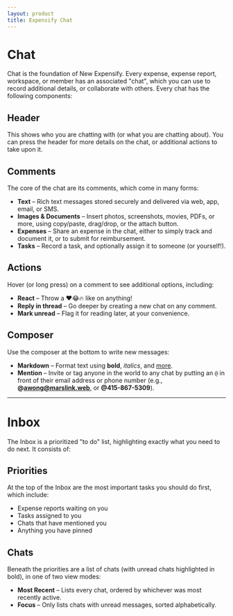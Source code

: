 ```yaml
---
layout: product
title: Expensify Chat
---
```



# Chat

Chat is the foundation of New Expensify. Every expense, expense report, workspace, or member has an associated "chat", which you can use to record additional details, or collaborate with others. Every chat has the following components:

## Header

This shows who you are chatting with (or what you are chatting about). You can press the header for more details on the chat, or additional actions to take upon it.

## Comments

The core of the chat are its comments, which come in many forms:

- **Text** – Rich text messages stored securely and delivered via web, app, email, or SMS.  
- **Images & Documents** – Insert photos, screenshots, movies, PDFs, or more, using copy/paste, drag/drop, or the attach button.  
- **Expenses** – Share an expense in the chat, either to simply track and document it, or to submit for reimbursement.  
- **Tasks** – Record a task, and optionally assign it to someone (or yourself!).

## Actions

Hover (or long press) on a comment to see additional options, including:

- **React** – Throw a ♥️😂🔥 like on anything!  
- **Reply in thread** – Go deeper by creating a new chat on any comment.  
- **Mark unread** – Flag it for reading later, at your convenience.

## Composer

Use the composer at the bottom to write new messages:

- **Markdown** – Format text using **bold**, *italics*, and [more](https://help.expensify.com/articles/new-expensify/chat/Send-and-format-chat-messages).  
- **Mention** – Invite or tag anyone in the world to any chat by putting an `@` in front of their email address or phone number (e.g., **@awong@marslink.web**, or **@415-867-5309**).

---

# Inbox

The Inbox is a prioritized "to do" list, highlighting exactly what you need to do next. It consists of:

## Priorities

At the top of the Inbox are the most important tasks you should do first, which include:

- Expense reports waiting on you  
- Tasks assigned to you  
- Chats that have mentioned you  
- Anything you have pinned

## Chats

Beneath the priorities are a list of chats (with unread chats highlighted in bold), in one of two view modes:

- **Most Recent** – Lists every chat, ordered by whichever was most recently active.  
- **Focus** – Only lists chats with unread messages, sorted alphabetically.
